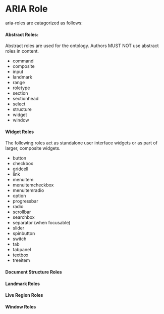 # ARIA Role
aria-roles are catagorized as follows:
#### Abstract Roles:
Abstract roles are used for the ontology. Authors MUST NOT use abstract roles in content.
* command
* composite
* input
* landmark
* range
* roletype
* section
* sectionhead
* select
* structure
* widget
* window
#### Widget Roles
The following roles act as standalone user interface widgets or as part of larger, composite widgets.
* button
* checkbox
* gridcell
* link
* menuitem
* menuitemcheckbox
* menuitemradio
* option
* progressbar
* radio
* scrollbar
* searchbox
* separator (when focusable)
* slider
* spinbutton
* switch
* tab
* tabpanel
* textbox
* treeitem
#### Document Structure Roles
#### Landmark Roles
#### Live Region Roles
#### Window Roles
